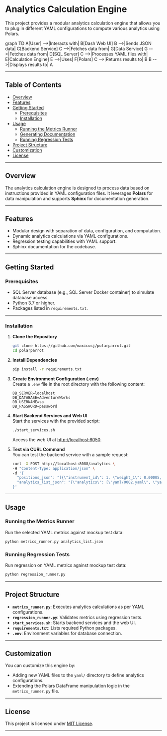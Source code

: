 # **Analytics Calculation Engine**

This project provides a modular analytics calculation engine that allows you to plug in different YAML configurations to compute various analytics using Polars.

graph TD
    A[User] -->|Interacts with| B[Dash Web UI]
    B -->|Sends JSON data| C[Backend Service]
    C -->|Fetches data from| G[Data Service]
    G -->|Fetches data from| D[SQL Server]
    C -->|Processes YAML files with| E[Calculation Engine]
    E -->|Uses| F[Polars]
    C -->|Returns results to| B
    B -->|Displays results to| A

---

## **Table of Contents**

- [Overview](#overview)
- [Features](#features)
- [Getting Started](#getting-started)
  - [Prerequisites](#prerequisites)
  - [Installation](#installation)
- [Usage](#usage)
  - [Running the Metrics Runner](#running-the-metrics-runner)
  - [Generating Documentation](#generating-documentation)
  - [Running Regression Tests](#running-regression-tests)
- [Project Structure](#project-structure)
- [Customization](#customization)
- [License](#license)

---

## **Overview**

The analytics calculation engine is designed to process data based on instructions provided in YAML configuration files. It leverages **Polars** for data manipulation and supports **Sphinx** for documentation generation.

---

## **Features**

- Modular design with separation of data, configuration, and computation.
- Dynamic analytics calculations via YAML configurations.
- Regression testing capabilities with YAML support.
- Sphinx documentation for the codebase.

---

## **Getting Started**

### **Prerequisites**

- SQL Server database (e.g., SQL Server Docker container) to simulate database access.
- Python 3.7 or higher.
- Packages listed in `requirements.txt`.

---

### **Installation**

1. **Clone the Repository**  
   ```bash
   git clone https://github.com/maxicusj/polarparrot.git
   cd polarparrot
   ```

2. **Install Dependencies**  
   ```bash
   pip install -r requirements.txt
   ```

3. **Create Environment Configuration (.env)**  
   Create a `.env` file in the root directory with the following content:
   ```plaintext
   DB_SERVER=localhost
   DB_DATABASE=AdventureWorks
   DB_USERNAME=sa
   DB_PASSWORD=password
   ```

4. **Start Backend Services and Web UI**  
   Start the services with the provided script:
   ```bash
   ./start_services.sh
   ```
   Access the web UI at [http://localhost:8050](http://localhost:8050).

5. **Test via CURL Command**  
   You can test the backend service with a sample request:
   ```bash
   curl -X POST http://localhost:8088/analytics \
   -H "Content-Type: application/json" \
   -d '{
     "positions_json": "[{\"instrument_id\": 1, \"weight_1\": 0.00005, \"weight_2\": 0.00004, \"weight_3\": 0.00003, \"weight_4\": 0.00005, \"is_laggard\": true}, {\"instrument_id\": 2, \"weight_1\": 0.00007, \"weight_2\": 0.00006, \"weight_3\": 0.00007, \"weight_4\": 0.00006, \"is_laggard\": false}, {\"instrument_id\": 3, \"weight_1\": 0.0001, \"weight_2\": 0.00008, \"weight_3\": 0.00002, \"weight_4\": 0.0001, \"is_laggard\": true}, {\"instrument_id\": 4, \"weight_1\": 0.00002, \"weight_2\": 0.00005, \"weight_3\": 0.00009, \"weight_4\": 0.00002, \"is_laggard\": true}, {\"instrument_id\": 5, \"weight_1\": 0.00009, \"weight_2\": 0.00007, \"weight_3\": 0.00005, \"weight_4\": 0.00007, \"is_laggard\": false}]", 
     "analytics_list_json": "{\"analytics\": [\"yaml/0002.yaml\", \"yaml/0004.yaml\"]}"
   }'
   ```

---

## **Usage**

### **Running the Metrics Runner**
Run the selected YAML metrics against mockup test data:
```bash
python metrics_runner.py analytics_list.json
```

### **Running Regression Tests**
Run regression on YAML metrics against mockup test data:
```bash
python regression_runner.py
```

---

## **Project Structure**

- **`metrics_runner.py`**: Executes analytics calculations as per YAML configurations.
- **`regression_runner.py`**: Validates metrics using regression tests.
- **`start_services.sh`**: Starts backend services and the web UI.
- **`requirements.txt`**: Lists required Python packages.
- **`.env`**: Environment variables for database connection.

---

## **Customization**

You can customize this engine by:
- Adding new YAML files to the `yaml/` directory to define analytics configurations.
- Extending the Polars DataFrame manipulation logic in the `metrics_runner.py` file.

---

## **License**

This project is licensed under [MIT License](LICENSE).

---

